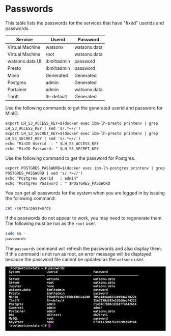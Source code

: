# Passwords

This table lists the passwords for the services that have "fixed" userids and passwords.

|Service|Userid|Password
|-------|------|--------|
|Virtual Machine|watsonx|watsonx.data
|Virtual Machine|root|watsonx.data
|watsonx.data UI|ibmlhadmin|password
|Presto|ibmlhadmin|password
|Minio|Generated|Generated
|Postgres|admin|Generated
|Portainer|admin|watsonx.data
|Thrift|lh-default|Generated

Use the following commands to get the generated userid and password for MinIO.
```
export LH_S3_ACCESS_KEY=$(docker exec ibm-lh-presto printenv | grep LH_S3_ACCESS_KEY | sed 's/.*=//')
export LH_S3_SECRET_KEY=$(docker exec ibm-lh-presto printenv | grep LH_S3_SECRET_KEY | sed 's/.*=//')
echo "MinIO Userid  : " $LH_S3_ACCESS_KEY
echo "MinIO Password: " $LH_S3_SECRET_KEY
```

Use the following command to get the password for Postgres.
```
export POSTGRES_PASSWORD=$(docker exec ibm-lh-postgres printenv | grep POSTGRES_PASSWORD | sed 's/.*=//')
echo "Postgres Userid   : admin"
echo "Postgres Password : " $POSTGRES_PASSWORD
```

You can get all passwords for the system when you are logged in by issuing the following command:
```bash
cat /certs/passwords
```

If the passwords do not appear to work, you may need to regenerate them. The following must be run as the `root` user.

```bash
sudo su -
passwords
```

The `passwords` command will refresh the passwords and also display them. If this command is not run as root, an error message will be displayed because the password file cannot be updated as the `watsonx` user.

![Browser](wxd-images/wxd-showpasswords.png)